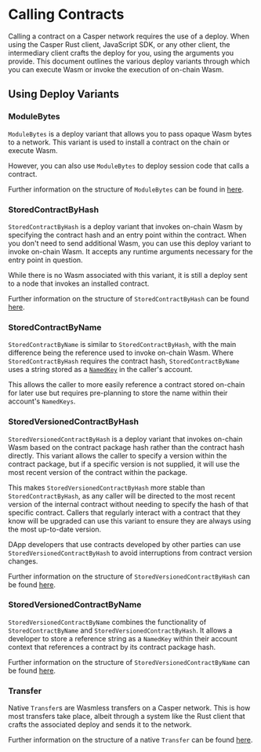 # Calling Contracts

Calling a contract on a Casper network requires the use of a deploy. When using the Casper Rust client, JavaScript SDK, or any other client, the intermediary client crafts the deploy for you, using the arguments you provide. This document outlines the various deploy variants through which you can execute Wasm or invoke the execution of on-chain Wasm.

## Using Deploy Variants

### ModuleBytes

`ModuleBytes` is a deploy variant that allows you to pass opaque Wasm bytes to a network. This variant is used to install a contract on the chain or execute Wasm.

However, you can also use `ModuleBytes` to deploy session code that calls a contract.

Further information on the structure of `ModuleBytes` can be found in [here](../../developers/json-rpc/types_chain.md#modulebytes).

### StoredContractByHash

`StoredContractByHash` is a deploy variant that invokes on-chain Wasm by specifying the contract hash and an entry point within the contract. When you don't need to send additional Wasm, you can use this deploy variant to invoke on-chain Wasm. It accepts any runtime arguments necessary for the entry point in question.

While there is no Wasm associated with this variant, it is still a deploy sent to a node that invokes an installed contract.

Further information on the structure of `StoredContractByHash` can be found [here](../../developers/json-rpc/types_chain.md#storedcontractbyhash).

### StoredContractByName

`StoredContractByName` is similar to `StoredContractByHash`, with the main difference being the reference used to invoke on-chain Wasm. Where `StoredContractByHash` requires the contract hash, `StoredContractByName` uses a string stored as a [`NamedKey`](../../developers/json-rpc/types_chain.md#namedkey) in the caller's account.

This allows the caller to more easily reference a contract stored on-chain for later use but requires pre-planning to store the name within their account's `NamedKeys`.

### StoredVersionedContractByHash

`StoredVersionedContractByHash` is a deploy variant that invokes on-chain Wasm based on the contract package hash rather than the contract hash directly. This variant allows the caller to specify a version within the contract package, but if a specific version is not supplied, it will use the most recent version of the contract within the package.

This makes `StoredVersionedContractByHash` more stable than `StoredContractByHash`, as any caller will be directed to the most recent version of the internal contract without needing to specify the hash of that specific contract. Callers that regularly interact with a contract that they know will be upgraded can use this variant to ensure they are always using the most up-to-date version.

DApp developers that use contracts developed by other parties can use `StoredVersionedContractByHash` to avoid interruptions from contract version changes.

Further information on the structure of `StoredVersionedContractByHash` can be found [here](../../developers/json-rpc/types_chain.md#storedversioncontractbyhash).

### StoredVersionedContractByName

`StoredVersionedContractByName` combines the functionality of `StoredContractByName` and `StoredVersionedContractByHash`. It allows a developer to store a reference string as a `NamedKey` within their account context that references a contract by its contract package hash.

Further information on the structure of `StoredVersionedContractByName` can be found [here](../../developers/json-rpc/types_chain.md#storedversioncontractbyname).

### Transfer

Native `Transfer`s are Wasmless transfers on a Casper network. This is how most transfers take place, albeit through a system like the Rust client that crafts the associated deploy and sends it to the network.

Further information on the structure of a native `Transfer` can be found [here](../../developers/json-rpc/types_chain.md#transfer).
